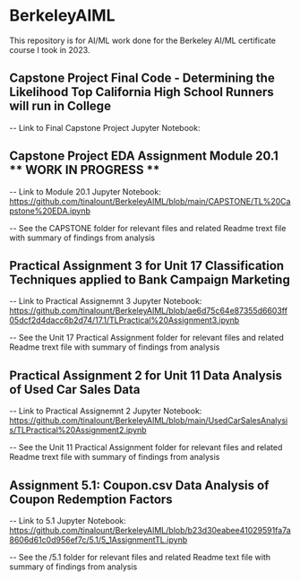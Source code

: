 # BerkeleyAIML

This repository is for AI/ML work done for the Berkeley AI/ML certificate course I took in 2023.

## Capstone Project Final Code - Determining the Likelihood Top California High School Runners will run in College
-- Link to Final Capstone Project Jupyter Notebook:

## Capstone Project EDA Assignment Module 20.1 ** WORK IN PROGRESS **
-- Link to Module 20.1 Jupyter Notebook: https://github.com/tinalount/BerkeleyAIML/blob/main/CAPSTONE/TL%20Capstone%20EDA.ipynb    

-- See the CAPSTONE folder for relevant files and related Readme trext file with summary of findings from analysis

## Practical Assignment 3 for Unit 17 Classification Techniques applied to Bank Campaign Marketing 
-- Link to Practical Assignemnt 3 Jupyter Notebook:   https://github.com/tinalount/BerkeleyAIML/blob/ae6d75c64e87355d6603ff05dcf2d4dacc6b2d74/17.1/TLPractical%20Assignment3.ipynb

-- See the Unit 17 Practical Assignment folder for relevant files and related Readme trext file with summary of findings from analysis

## Practical Assignment 2 for Unit 11 Data Analysis of Used Car Sales Data 
-- Link to Practical Assignemnt 2 Jupyter Notebook:  https://github.com/tinalount/BerkeleyAIML/blob/main/UsedCarSalesAnalysis/TLPractical%20Assignment2.ipynb

-- See the Unit 11 Practical Assignment folder for relevant files and related Readme trext file with summary of findings from analysis

## Assignment 5.1: Coupon.csv Data Analysis of Coupon Redemption Factors
-- Link to 5.1 Jupyter Notebook: https://github.com/tinalount/BerkeleyAIML/blob/b23d30eabee41029591fa7a8606d61c0d956ef7c/5.1/5_1AssignmentTL.ipynb 

-- See the /5.1 folder for relevant files and related Readme text file with summary of findings from analysis

